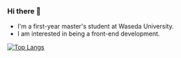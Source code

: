 ### Hi there 👋

<!--
**suzukeng/suzukeng** is a ✨ _special_ ✨ repository because its `README.md` (this file) appears on your GitHub profile.

Here are some ideas to get you started:

- 🔭 I’m currently working on ...
- 🌱 I’m currently learning ...
- 👯 I’m looking to collaborate on ...
- 🤔 I’m looking for help with ...
- 💬 Ask me about ...
- 📫 How to reach me: ...
- 😄 Pronouns: ...
- ⚡ Fun fact: ...
-->
- I'm a first-year master's student at Waseda University.
- I am interested in being a front-end development.

[![Top Langs](https://github-readme-stats.vercel.app/api/top-langs/?username=suzukeng&layout=compact)](https://github.com/anuraghazra/github-readme-stats)
